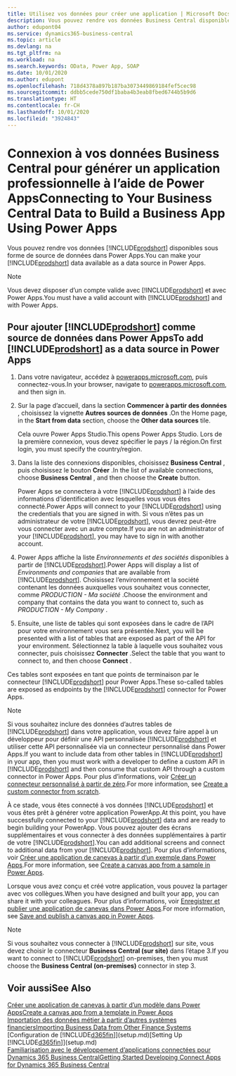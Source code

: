 ```yaml
---
title: Utilisez vos données pour créer une application | Microsoft Docs
description: Vous pouvez rendre vos données Business Central disponibles sous forme de source de données et spécifier une URL OData de vos services Web pour générer une application métier à l’aide de Power Apps.
author: edupont04
ms.service: dynamics365-business-central
ms.topic: article
ms.devlang: na
ms.tgt_pltfrm: na
ms.workload: na
ms.search.keywords: OData, Power App, SOAP
ms.date: 10/01/2020
ms.author: edupont
ms.openlocfilehash: 718d4378a897b187ba3073449869184fef5cec98
ms.sourcegitcommit: ddbb5cede750df1baba4b3eab8fbed6744b5b9d6
ms.translationtype: HT
ms.contentlocale: fr-CH
ms.lasthandoff: 10/01/2020
ms.locfileid: "3924843"
---
```

# <a name="connecting-to-your-business-central-data-to-build-a-business-app-using-power-apps"></a><span data-ttu-id="1015e-103">Connexion à vos données Business Central pour générer un application professionnelle à l’aide de Power Apps</span><span class="sxs-lookup"><span data-stu-id="1015e-103">Connecting to Your Business Central Data to Build a Business App Using Power Apps</span></span>

<span data-ttu-id="1015e-104">Vous pouvez rendre vos données [!INCLUDE[prodshort](includes/prodshort.md)] disponibles sous forme de source de données dans Power Apps.</span><span class="sxs-lookup"><span data-stu-id="1015e-104">You can make your [!INCLUDE[prodshort](includes/prodshort.md)] data available as a data source in Power Apps.</span></span>  

> [!NOTE]  
> <span data-ttu-id="1015e-105">Vous devez disposer d’un compte valide avec [!INCLUDE[prodshort](includes/prodshort.md)] et avec Power Apps.</span><span class="sxs-lookup"><span data-stu-id="1015e-105">You must have a valid account with [!INCLUDE[prodshort](includes/prodshort.md)] and with Power Apps.</span></span>  

## <a name="to-add-prodshort-as-a-data-source-in-power-apps"></a><span data-ttu-id="1015e-106">Pour ajouter [!INCLUDE[prodshort](includes/prodshort.md)] comme source de données dans Power Apps</span><span class="sxs-lookup"><span data-stu-id="1015e-106">To add [!INCLUDE[prodshort](includes/prodshort.md)] as a data source in Power Apps</span></span>

1. <span data-ttu-id="1015e-107">Dans votre navigateur, accédez à [powerapps.microsoft.com](https://powerapps.microsoft.com/), puis connectez-vous.</span><span class="sxs-lookup"><span data-stu-id="1015e-107">In your browser, navigate to [powerapps.microsoft.com](https://powerapps.microsoft.com/), and then sign in.</span></span>
2. <span data-ttu-id="1015e-108">Sur la page d’accueil, dans la section **Commencer à partir des données** , choisissez la vignette **Autres sources de données** .</span><span class="sxs-lookup"><span data-stu-id="1015e-108">On the Home page, in the **Start from data** section, choose the **Other data sources** tile.</span></span>  

    <span data-ttu-id="1015e-109">Cela ouvre Power Apps Studio.</span><span class="sxs-lookup"><span data-stu-id="1015e-109">This opens Power Apps Studio.</span></span> <span data-ttu-id="1015e-110">Lors de la première connexion, vous devez spécifier le pays / la région.</span><span class="sxs-lookup"><span data-stu-id="1015e-110">On first login, you must specify the country/region.</span></span>  
3. <span data-ttu-id="1015e-111">Dans la liste des connexions disponibles, choisissez **Business Central** , puis choisissez le bouton **Créer** .</span><span class="sxs-lookup"><span data-stu-id="1015e-111">In the list of available connections, choose **Business Central** , and then choose the **Create** button.</span></span>

    <span data-ttu-id="1015e-112">Power Apps se connectera à votre [!INCLUDE[prodshort](includes/prodshort.md)] à l’aide des informations d’identification avec lesquelles vous vous êtes connecté.</span><span class="sxs-lookup"><span data-stu-id="1015e-112">Power Apps will connect to your [!INCLUDE[prodshort](includes/prodshort.md)] using the credentials that you are signed in with.</span></span> <span data-ttu-id="1015e-113">Si vous n’êtes pas un administrateur de votre [!INCLUDE[prodshort](includes/prodshort.md)], vous devrez peut-être vous connecter avec un autre compte.</span><span class="sxs-lookup"><span data-stu-id="1015e-113">If you are not an administrator of your [!INCLUDE[prodshort](includes/prodshort.md)], you may have to sign in with another account.</span></span>  

4. <span data-ttu-id="1015e-114">Power Apps affiche la liste *Environnements et des sociétés* disponibles à partir de [!INCLUDE[prodshort](includes/prodshort.md)].</span><span class="sxs-lookup"><span data-stu-id="1015e-114">Power Apps will display a list of *Environments and companies* that are available from [!INCLUDE[prodshort](includes/prodshort.md)].</span></span> <span data-ttu-id="1015e-115">Choisissez l’environnement et la société contenant les données auxquelles vous souhaitez vous connecter, comme *PRODUCTION - Ma société* .</span><span class="sxs-lookup"><span data-stu-id="1015e-115">Choose the environment and company that contains the data you want to connect to, such as *PRODUCTION - My Company* .</span></span>  

5. <span data-ttu-id="1015e-116">Ensuite, une liste de tables qui sont exposées dans le cadre de l’API pour votre environnement vous sera présentée.</span><span class="sxs-lookup"><span data-stu-id="1015e-116">Next, you will be presented with a list of tables that are exposed as part of the API for your environment.</span></span> <span data-ttu-id="1015e-117">Sélectionnez la table à laquelle vous souhaitez vous connecter, puis choisissez **Connecter** .</span><span class="sxs-lookup"><span data-stu-id="1015e-117">Select the table that you want to connect to, and then choose **Connect** .</span></span>

<span data-ttu-id="1015e-118">Ces tables sont exposées en tant que points de terminaison par le connecteur [!INCLUDE[prodshort](includes/prodshort.md)] pour Power Apps.</span><span class="sxs-lookup"><span data-stu-id="1015e-118">These so-called tables are exposed as endpoints by the [!INCLUDE[prodshort](includes/prodshort.md)] connector for Power Apps.</span></span>  

> [!NOTE]
> <span data-ttu-id="1015e-119">Si vous souhaitez inclure des données d’autres tables de [!INCLUDE[prodshort](includes/prodshort.md)] dans votre application, vous devez faire appel à un développeur pour définir une API personnalisée [!INCLUDE[prodshort](includes/prodshort.md)] et utiliser cette API personnalisée via un connecteur personnalisé dans Power Apps.</span><span class="sxs-lookup"><span data-stu-id="1015e-119">If you want to include data from other tables in [!INCLUDE[prodshort](includes/prodshort.md)] in your app, then you must work with a developer to define a custom API in [!INCLUDE[prodshort](includes/prodshort.md)] and then consume that custom API through a custom connector in Power Apps.</span></span> <span data-ttu-id="1015e-120">Pour plus d’informations, voir [Créer un connecteur personnalisé à partir de zéro](/connectors/custom-connectors/define-blank).</span><span class="sxs-lookup"><span data-stu-id="1015e-120">For more information, see [Create a custom connector from scratch](/connectors/custom-connectors/define-blank).</span></span>  

<span data-ttu-id="1015e-121">À ce stade, vous êtes connecté à vos données [!INCLUDE[prodshort](includes/prodshort.md)] et vous êtes prêt à générer votre application PowerApp.</span><span class="sxs-lookup"><span data-stu-id="1015e-121">At this point, you have successfully connected to your [!INCLUDE[prodshort](includes/prodshort.md)] data and are ready to begin building your PowerApp.</span></span> <span data-ttu-id="1015e-122">Vous pouvez ajouter des écrans supplémentaires et vous connecter à des données supplémentaires à partir de votre [!INCLUDE[prodshort](includes/prodshort.md)].</span><span class="sxs-lookup"><span data-stu-id="1015e-122">You can add additional screens and connect to additional data from your [!INCLUDE[prodshort](includes/prodshort.md)].</span></span> <span data-ttu-id="1015e-123">Pour plus d’informations, voir [Créer une application de canevas à partir d’un exemple dans Power Apps](/powerapps/maker/canvas-apps/open-and-run-a-sample-app).</span><span class="sxs-lookup"><span data-stu-id="1015e-123">For more information, see [Create a canvas app from a sample in Power Apps](/powerapps/maker/canvas-apps/open-and-run-a-sample-app).</span></span>  

<span data-ttu-id="1015e-124">Lorsque vous avez conçu et créé votre application, vous pouvez la partager avec vos collègues.</span><span class="sxs-lookup"><span data-stu-id="1015e-124">When you have designed and built your app, you can share it with your colleagues.</span></span> <span data-ttu-id="1015e-125">Pour plus d’informations, voir [Enregistrer et publier une application de canevas dans Power Apps](/powerapps/maker/canvas-apps/save-publish-app).</span><span class="sxs-lookup"><span data-stu-id="1015e-125">For more information, see [Save and publish a canvas app in Power Apps](/powerapps/maker/canvas-apps/save-publish-app).</span></span>  

> [!NOTE]
> <span data-ttu-id="1015e-126">Si vous souhaitez vous connecter à [!INCLUDE[prodshort](includes/prodshort.md)] sur site, vous devez choisir le connecteur **Business Central (sur site)** dans l’étape 3.</span><span class="sxs-lookup"><span data-stu-id="1015e-126">If you want to connect to [!INCLUDE[prodshort](includes/prodshort.md)] on-premises, then you must choose the **Business Central (on-premises)** connector in step 3.</span></span>  

## <a name="see-also"></a><span data-ttu-id="1015e-127">Voir aussi</span><span class="sxs-lookup"><span data-stu-id="1015e-127">See Also</span></span>

[<span data-ttu-id="1015e-128">Créer une application de canevas à partir d’un modèle dans Power Apps</span><span class="sxs-lookup"><span data-stu-id="1015e-128">Create a canvas app from a template in Power Apps</span></span>](/powerapps/maker/canvas-apps/get-started-test-drive)  
[<span data-ttu-id="1015e-129">Importation des données métier à partir d’autres systèmes financiers</span><span class="sxs-lookup"><span data-stu-id="1015e-129">Importing Business Data from Other Finance Systems</span></span>](across-import-data-configuration-packages.md)  
<span data-ttu-id="1015e-130">[Configuration de [!INCLUDE[d365fin](includes/d365fin_md.md)]](setup.md)</span><span class="sxs-lookup"><span data-stu-id="1015e-130">[Setting Up [!INCLUDE[d365fin](includes/d365fin_md.md)]](setup.md)</span></span>  
[<span data-ttu-id="1015e-131">Familiarisation avec le développement d’applications connectées pour Dynamics 365 Business Central</span><span class="sxs-lookup"><span data-stu-id="1015e-131">Getting Started Developing Connect Apps for Dynamics 365 Business Central</span></span>](/dynamics365/business-central/dev-itpro/developer/devenv-develop-connect-apps)  
